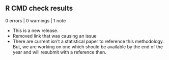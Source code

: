 ## R CMD check results

0 errors | 0 warnings | 1 note

* This is a new release.
* Removed link that was causing an issue
* There are current isn't a statistical paper to reference this methodology. But, we are working on one which should be available by the end of the year and will resubmit with a reference then. 
